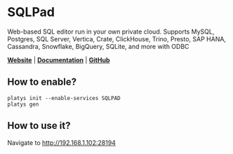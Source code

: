 # SQLPad

Web-based SQL editor run in your own private cloud. Supports MySQL, Postgres, SQL Server, Vertica, Crate, ClickHouse, Trino, Presto, SAP HANA, Cassandra, Snowflake, BigQuery, SQLite, and more with ODBC 

**[Website](https://getsqlpad.com/#/)** | **[Documentation](https://getsqlpad.com/#/)** | **[GitHub](https://github.com/sqlpad/sqlpad)**

## How to enable?

```
platys init --enable-services SQLPAD
platys gen
```

## How to use it?

Navigate to <http://192.168.1.102:28194>